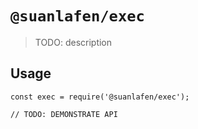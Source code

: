 # `@suanlafen/exec`

> TODO: description

## Usage

```
const exec = require('@suanlafen/exec');

// TODO: DEMONSTRATE API
```
